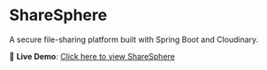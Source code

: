 # ShareSphere

A secure file-sharing platform built with Spring Boot and Cloudinary.

🚀 **Live Demo**: [Click here to view ShareSphere](https://sharesphere-web.onrender.com)
